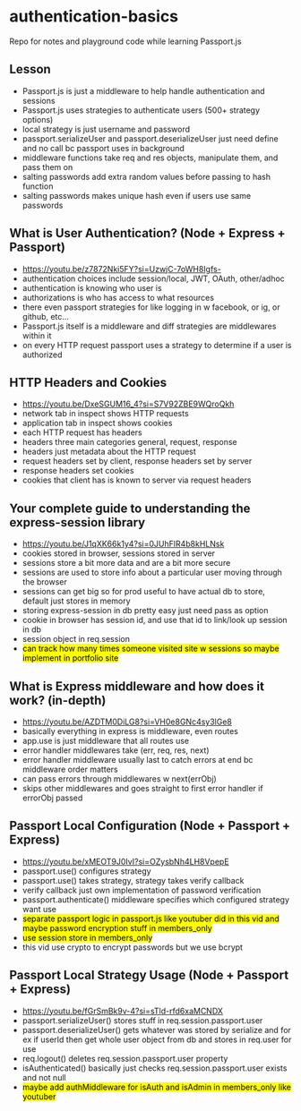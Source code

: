 # authentication-basics

Repo for notes and playground code while learning Passport.js

## Lesson
- Passport.js is just a middleware to help handle authentication and sessions
- Passport.js uses strategies to authenticate users (500+ strategy options)
- local strategy is just username and password
- passport.serializeUser and passport.deserializeUser just need define and no call bc passport uses in background
- middleware functions take req and res objects, manipulate them, and pass them on
- salting passwords add extra random values before passing to hash function
- salting passwords makes unique hash even if users use same passwords

## What is User Authentication? (Node + Express + Passport)
- https://youtu.be/z7872Nki5FY?si=UzwjC-7oWH8Igfs-
- authentication choices include session/local, JWT, OAuth, other/adhoc
- authentication is knowing who user is
- authorizations is who has access to what resources
- there even passport strategies for like logging in w facebook, or ig, or github, etc...
- Passport.js itself is a middleware and diff strategies are middlewares within it
- on every HTTP request passport uses a strategy to determine if a user is authorized

## HTTP Headers and Cookies
- https://youtu.be/DxeSGUM16_4?si=S7V92ZBE9WQroQkh
- network tab in inspect shows HTTP requests
- application tab in inspect shows cookies
- each HTTP request has headers
- headers three main categories general, request, response
- headers just metadata about the HTTP request
- request headers set by client, response headers set by server
- response headers set cookies
- cookies that client has is known to server via request headers

## Your complete guide to understanding the express-session library
- https://youtu.be/J1qXK66k1y4?si=0JUhFlR4b8kHLNsk
- cookies stored in browser, sessions stored in server
- sessions store a bit more data and are a bit more secure
- sessions are used to store info about a particular user moving through the browser
- sessions can get big so for prod useful to have actual db to store, default just stores in memory
- storing express-session in db pretty easy just need pass as option
- cookie in browser has session id, and use that id to link/look up session in db
- session object in req.session
- <mark>can track how many times someone visited site w sessions so maybe implement in portfolio site</mark>

## What is Express middleware and how does it work? (in-depth)
- https://youtu.be/AZDTM0DiLG8?si=VH0e8GNc4sy3lGe8
- basically everything in express is middleware, even routes
- app.use is just middleware that all routes use
- error handler middlewares take (err, req, res, next)
- error handler middleware usually last to catch errors at end bc middleware order matters
- can pass errors through middlewares w next(errObj)
- skips other middlewares and goes straight to first error handler if errorObj passed

## Passport Local Configuration (Node + Passport + Express)
- https://youtu.be/xMEOT9J0IvI?si=OZysbNh4LH8VpepE
- passport.use() configures strategy
- passport.use() takes strategy, strategy takes verify callback
- verify callback just own implementation of password verification
- passport.authenticate() middleware specifies which configured strategy want use
- <mark>separate passport logic in passport.js like youtuber did in this vid and maybe password encryption stuff in members_only</mark>
- <mark>use session store in members_only</mark>
- this vid use crypto to encrypt passwords but we use bcrypt

## Passport Local Strategy Usage (Node + Passport + Express)
- https://youtu.be/fGrSmBk9v-4?si=sTld-rfd6xaMCNDX
- passport.serializeUser() stores stuff in req.session.passport.user
- passport.deserializeUser() gets whatever was stored by serialize and for ex if userId then get whole user object from db and stores in req.user for use
- req.logout() deletes req.session.passport.user property
- isAuthenticated() basically just checks req.session.passport.user exists and not null
- <mark>maybe add authMiddleware for isAuth and isAdmin in members_only like youtuber</mark>
